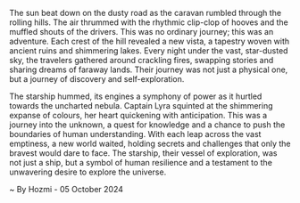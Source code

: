 
The sun beat down on the dusty road as the caravan rumbled through the rolling hills. The air thrummed with the rhythmic clip-clop of hooves and the muffled shouts of the drivers. This was no ordinary journey; this was an adventure.  Each crest of the hill revealed a new vista, a tapestry woven with ancient ruins and shimmering lakes. Every night under the vast, star-dusted sky, the travelers gathered around crackling fires, swapping stories and sharing dreams of faraway lands. Their journey was not just a physical one, but a journey of discovery and self-exploration.

The starship hummed, its engines a symphony of power as it hurtled towards the uncharted nebula. Captain Lyra squinted at the shimmering expanse of colours, her heart quickening with anticipation. This was a journey into the unknown, a quest for knowledge and a chance to push the boundaries of human understanding.  With each leap across the vast emptiness, a new world waited, holding secrets and challenges that only the bravest would dare to face. The starship, their vessel of exploration, was not just a ship, but a symbol of human resilience and a testament to the unwavering desire to explore the universe. 

~ By Hozmi - 05 October 2024
